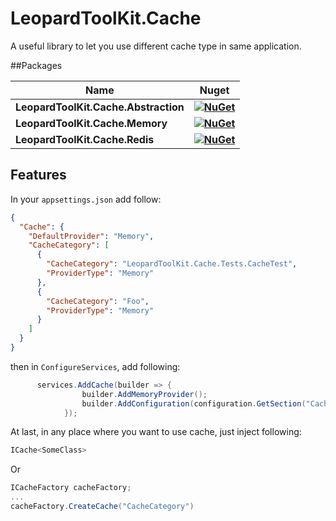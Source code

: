 # LeopardToolKit.Cache
A useful library to let you use different cache type in same application.

##Packages

| **Name** | **Nuget** |
|----------|:-------------:|
| **LeopardToolKit.Cache.Abstraction** | **[![NuGet](https://buildstats.info/nuget/LeopardToolKit.Cache.Abstraction)](https://www.nuget.org/packages/LeopardToolKit.Cache.Abstraction)**   |
| **LeopardToolKit.Cache.Memory** | **[![NuGet](https://buildstats.info/nuget/LeopardToolKit.Cache.Memory)](https://www.nuget.org/packages/LeopardToolKit.Cache.Memory)**   |
| **LeopardToolKit.Cache.Redis** | **[![NuGet](https://buildstats.info/nuget/LeopardToolKit.Cache.Redis)](https://www.nuget.org/packages/LeopardToolKit.Cache.Redis)**   |

## Features

In your `appsettings.json` add follow:
```json
{
  "Cache": {
    "DefaultProvider": "Memory",
    "CacheCategory": [
      {
        "CacheCategory": "LeopardToolKit.Cache.Tests.CacheTest",
        "ProviderType": "Memory"
      },
      {
        "CacheCategory": "Foo",
        "ProviderType": "Memory"
      }
    ]
  }
}

```

then in `ConfigureServices`, add following:
```csharp
      services.AddCache(builder => {
                builder.AddMemoryProvider();
                builder.AddConfiguration(configuration.GetSection("Cache"));
            });
```

At last, in any place where you want to use cache, just inject following:
```csharp
ICache<SomeClass>
```
Or
```csharp
ICacheFactory cacheFactory;
...
cacheFactory.CreateCache("CacheCategory")
```